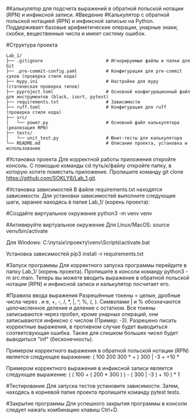 #Калькулятор для подсчета выражений в обратной польской нотации (RPN) и инфиксной записи.
#Введение
#Калькулятор с обратной польской нотацией (RPN) и инфиксной записью на Python. Поддерживает базовые арифметические операции, унарные знаки, скобки, вещественные числа и имеет систему ошибок.

#Структура проекта
    
    Lab_1/
    ├── .gitignore                        # Игнорируемые файлы и папки для Git
    ├── .pre-commit-config.yaml           # Конфигурация для pre-commit хуков (проверка стиля кода)
    ├── mypy.ini                          # Настройки для mypy (статическая проверка типов)
    ├── pyproject.toml                    # Основной конфигурационный файл для инструментов (black, isort, pytest)
    ├── requirements.txt                  # Зависимости
    ├── ruff.toml                         # Конфигурация для ruff (проверка стиля кода)
    ├── src/
    │   └── power.py                      # Основной файл калькулятора (реализация RPN)
    ├── tests/
    │   └── unit_test.py                  # Юнит-тесты для калькулятора
    └── README.md                         # Описание проекта, установка и использование


#Установка проекта
Для корректной работы приложения откройте консоль. С помощью команды cd путь/к/файлу откройте папку, в которую хотите поместить приложение. Пропишите команду git clone https://github.com/SOKLY6/Lab_1.git.

#Установка зависимостей
В файле requirements.txt находятся зависимости. Для установки зависимостей выполните следующие шаги, заранее находясь в папке Lab_1/ (корень проекта):

#Создайте виртуальное окружение
python3 -m venv venv

#Активируйте виртуальное окружение
Для Linux/MacOS: source venv/bin/activate

Для Windows: C:\путь\к\проекту\venv\Scripts\activate.bat

Установка зависимостей
pip3 install -r requirements.txt 

#Запуск программы
Для корректного запуска программы перейдите в папку Lab_1/ (корень проекта). Пропишите в консоли команду python3 -m src.main. Теперь вы можете вводить выражение в обратной польской нотации (RPN) и инфиксной записи и калькулятор посчитает его.

#Правила ввода выражения
Разрешённые токены = целые, дробные числа через . и e, +, -, /, *, |, ^, %, (, ). Символами | и % обозначаются целочисленное деление и деление с остатком. Все токены записываются через пробел, кроме унарных операций, они записываются инфиксно с числом (Пример: -3). Разрешено писать корректные выражения, в противном случае будет выводиться соответсвующая ошибка. Также для слишком больших чисел будет выводиться "inf" (бесконечность).

Примером корректного выражения в обратной польской нотации (RPN) является следующее выражение: ( 100 200 300 * + ) 300 | -3 + +10 * 

Примером корректного выражения в инфиксной записи является следующее выражение: ( ( 100 + ( 200 * 300 ) ) - ( 300 | -3 ) + 10 ) * 1


#Тестирование
Для запуска тестов установите зависимости. Затем, находясь в корневой папке проекта пропишите команду pytest tests.

#Закрытие программы
Для успешного закрытия программы в консоли следует нажать комбинацию клавиш Ctrl+D.
